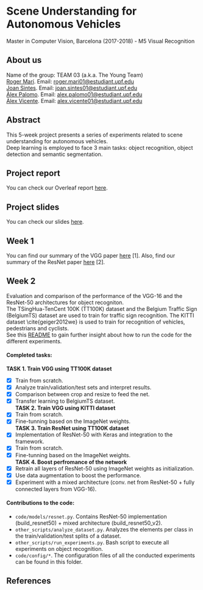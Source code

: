 # Scene Understanding for Autonomous Vehicles
Master in Computer Vision, Barcelona (2017-2018) - M5 Visual Recognition

## About us
Name of the group: TEAM 03 (a.k.a. The Young Team)  
[Roger Marí](https://github.com/rogermm14). Email: roger.mari01@estudiant.upf.edu  
[Joan Sintes](https://github.com/JoSintes8). Email: joan.sintes01@estudiant.upf.edu  
[Àlex Palomo](https://github.com/alexpalomodominguez). Email: alex.palomo01@estudiant.upf.edu  
[Àlex Vicente](https://github.com/AlexVicenteS). Email: alex.vicente01@estudiant.upf.edu  

## Abstract
This 5-week project presents a series of experiments related to scene understanding for autonomous vehicles.   
Deep learning is employed to face 3 main tasks: object recognition, object detection and semantic segmentation.  

## Project report
You can check our Overleaf report [here](https://www.overleaf.com/read/mgdfttmpqkgx).

## Project slides
You can check our slides [here](https://docs.google.com/presentation/d/1Vlk9INjR2pFve4IUYKt027kSwZSVRazxz6rFk_DsciM/edit?usp=sharing).

## Week 1
You can find our summary of the VGG paper [here](https://www.overleaf.com/read/bpwcjjmpnnsy) [1].
Also, find our summary of the ResNet paper [here](https://www.overleaf.com/read/qwdjmppkrpcg) [2].

## Week 2
Evaluation and comparison of the performance of the VGG-16 and the ResNet-50 architectures for object recogniton.    
The TSingHua-TenCent 100K (TT100K) dataset and the Belgium Traffic Sign (BelgiumTS) dataset are used to train for traffic sign recognition. The KITTI dataset \cite{geiger2012we} is used to train for recognition of vehicles, pedestrians and cyclists.    
See this [README](https://github.com/rogermm14/mcv-m5/blob/master/code/README.md) to gain further insight about how to run the code for the different experiments.

#### Completed tasks:
**TASK 1. Train VGG using TT100K dataset**   
- [x] Train from scratch.    
- [x] Analyze train/validation/test sets and interpret results.    
- [x] Comparison between crop and resize to feed the net.   
- [x] Transfer learning to BelgiumTS dataset.   
**TASK 2. Train VGG using KITTI dataset**    
- [x] Train from scratch.    
- [x] Fine-tunning based on the ImageNet weights.    
**TASK 3. Train ResNet using TT100K dataset**    
- [x] Implementation of ResNet-50 with Keras and integration to the framework.       
- [x] Train from scratch.    
- [x] Fine-tunning based on the ImageNet weights.   
**TASK 4. Boost perfromance of the network**    
- [x] Retrain all layers of ResNet-50 using ImageNet weights as initialization.      
- [x] Use data augmentation to boost the performance.       
- [x] Experiment with a mixed architecture (conv. net from ResNet-50 + fully connected layers from VGG-16).       

#### Contributions to the code:    
+ `code/models/resnet.py`. Contains ResNet-50 implementation (build_resnet50) + mixed architecture (build_resnet50_v2).   
+ `other_scripts/analyze_dataset.py`. Analyzes the elements per class in the train/validation/test splits of a dataset.   
+ `other_scripts/run_experiments.py`. Bash script to execute all experiments on object recognition.   
+ `code/config/*`. The configuration files of all the conducted experiments can be found in this folder.   


## References
